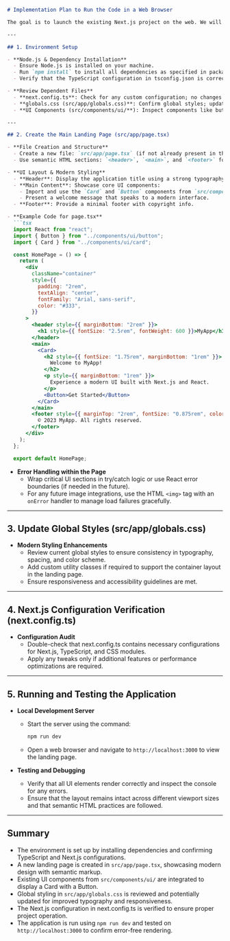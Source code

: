 ```markdown
# Implementation Plan to Run the Code in a Web Browser

The goal is to launch the existing Next.js project on the web. We will create a modern landing page that leverages the already available UI components, applies best practices, and ensures error handling. The plan details all dependent files and step-by-step changes.

---

## 1. Environment Setup

- **Node.js & Dependency Installation**
  - Ensure Node.js is installed on your machine.
  - Run `npm install` to install all dependencies as specified in package.json.
  - Verify that the TypeScript configuration in tsconfig.json is correctly set up.

- **Review Dependent Files**
  - **next.config.ts**: Check for any custom configuration; no changes expected unless additional features are added.
  - **globals.css (src/app/globals.css)**: Confirm global styles; update if necessary for modern typography, spacing, and responsive design.
  - **UI Components (src/components/ui/**): Inspect components like button.tsx and card.tsx for any existing error handling; ensure they follow best practices.

---

## 2. Create the Main Landing Page (src/app/page.tsx)

- **File Creation and Structure**
  - Create a new file: `src/app/page.tsx` (if not already present in the App Directory).
  - Use semantic HTML sections: `<header>`, `<main>`, and `<footer>` for better accessibility.

- **UI Layout & Modern Styling**
  - **Header**: Display the application title using a strong typography style.
  - **Main Content**: Showcase core UI components:
    - Import and use the `Card` and `Button` components from `src/components/ui/`.
    - Present a welcome message that speaks to a modern interface.
  - **Footer**: Provide a minimal footer with copyright info.

- **Example Code for page.tsx**
  ```tsx
  import React from "react";
  import { Button } from "../components/ui/button";
  import { Card } from "../components/ui/card";

  const HomePage = () => {
    return (
      <div
        className="container"
        style={{
          padding: "2rem",
          textAlign: "center",
          fontFamily: "Arial, sans-serif",
          color: "#333",
        }}
      >
        <header style={{ marginBottom: "2rem" }}>
          <h1 style={{ fontSize: "2.5rem", fontWeight: 600 }}>MyApp</h1>
        </header>
        <main>
          <Card>
            <h2 style={{ fontSize: "1.75rem", marginBottom: "1rem" }}>
              Welcome to MyApp!
            </h2>
            <p style={{ marginBottom: "1rem" }}>
              Experience a modern UI built with Next.js and React.
            </p>
            <Button>Get Started</Button>
          </Card>
        </main>
        <footer style={{ marginTop: "2rem", fontSize: "0.875rem", color: "#666" }}>
          © 2023 MyApp. All rights reserved.
        </footer>
      </div>
    );
  };

  export default HomePage;
  ```

- **Error Handling within the Page**
  - Wrap critical UI sections in try/catch logic or use React error boundaries (if needed in the future).
  - For any future image integrations, use the HTML `<img>` tag with an `onError` handler to manage load failures gracefully.

---

## 3. Update Global Styles (src/app/globals.css)

- **Modern Styling Enhancements**
  - Review current global styles to ensure consistency in typography, spacing, and color scheme.
  - Add custom utility classes if required to support the container layout in the landing page.
  - Ensure responsiveness and accessibility guidelines are met.

---

## 4. Next.js Configuration Verification (next.config.ts)

- **Configuration Audit**
  - Double-check that next.config.ts contains necessary configurations for Next.js, TypeScript, and CSS modules.
  - Apply any tweaks only if additional features or performance optimizations are required.

---

## 5. Running and Testing the Application

- **Local Development Server**
  - Start the server using the command:
    ```bash
    npm run dev
    ```
  - Open a web browser and navigate to `http://localhost:3000` to view the landing page.
  
- **Testing and Debugging**
  - Verify that all UI elements render correctly and inspect the console for any errors.
  - Ensure that the layout remains intact across different viewport sizes and that semantic HTML practices are followed.

---

## Summary

- The environment is set up by installing dependencies and confirming TypeScript and Next.js configurations.
- A new landing page is created in `src/app/page.tsx`, showcasing modern design with semantic markup.
- Existing UI components from `src/components/ui/` are integrated to display a Card with a Button.
- Global styling in `src/app/globals.css` is reviewed and potentially updated for improved typography and responsiveness.
- The Next.js configuration in next.config.ts is verified to ensure proper project operation.
- The application is run using `npm run dev` and tested on `http://localhost:3000` to confirm error-free rendering.
